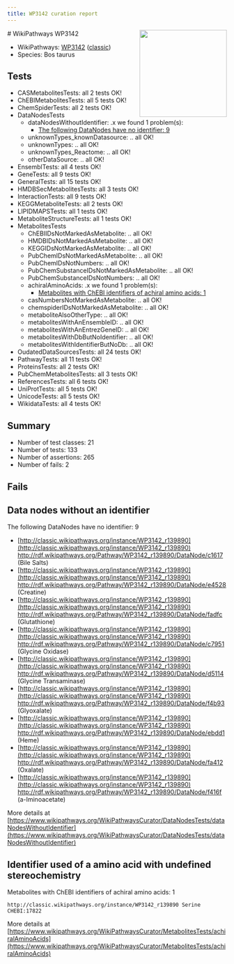 ```yaml
---
title: WP3142 curation report
---
```


<img style="float: right; width: 200px" src="https://upload.wikimedia.org/wikipedia/commons/thumb/8/83/Wplogo_with_text_500.png/640px-Wplogo_with_text_500.png" />
# WikiPathways WP3142

* WikiPathways: [WP3142](https://wikipathways.org/pathways/WP3142) ([classic](https://classic.wikipathways.org/instance/WP3142))
* Species: Bos taurus
## Tests
* CASMetabolitesTests: all 2 tests OK!
* ChEBIMetabolitesTests: all 5 tests OK!
* ChemSpiderTests: all 2 tests OK!
* DataNodesTests
    * dataNodesWithoutIdentifier: .x we found 1 problem(s):
        * [The following DataNodes have no identifier: 9](#d2d32fa8)
    * unknownTypes_knownDatasource: .. all OK!
    * unknownTypes: .. all OK!
    * unknownTypes_Reactome: .. all OK!
    * otherDataSource: .. all OK!
* EnsemblTests: all 4 tests OK!
* GeneTests: all 9 tests OK!
* GeneralTests: all 15 tests OK!
* HMDBSecMetabolitesTests: all 3 tests OK!
* InteractionTests: all 9 tests OK!
* KEGGMetaboliteTests: all 2 tests OK!
* LIPIDMAPSTests: all 1 tests OK!
* MetaboliteStructureTests: all 1 tests OK!
* MetabolitesTests
    * ChEBIIDsNotMarkedAsMetabolite: .. all OK!
    * HMDBIDsNotMarkedAsMetabolite: .. all OK!
    * KEGGIDsNotMarkedAsMetabolite: .. all OK!
    * PubChemIDsNotMarkedAsMetabolite: .. all OK!
    * PubChemIDsNotNumbers: .. all OK!
    * PubChemSubstanceIDsNotMarkedAsMetabolite: .. all OK!
    * PubChemSubstanceIDsNotNumbers: .. all OK!
    * achiralAminoAcids: .x we found 1 problem(s):
        * [Metabolites with ChEBI identifiers of achiral amino acids: 1](#9c17608e)
    * casNumbersNotMarkedAsMetabolite: .. all OK!
    * chemspiderIDsNotMarkedAsMetabolite: .. all OK!
    * metaboliteAlsoOtherType: .. all OK!
    * metabolitesWithAnEnsembleID: .. all OK!
    * metabolitesWithAnEntrezGeneID: .. all OK!
    * metabolitesWithDbButNoIdentifier: .. all OK!
    * metabolitesWithIdentifierButNoDb: .. all OK!
* OudatedDataSourcesTests: all 24 tests OK!
* PathwayTests: all 11 tests OK!
* ProteinsTests: all 2 tests OK!
* PubChemMetabolitesTests: all 3 tests OK!
* ReferencesTests: all 6 tests OK!
* UniProtTests: all 5 tests OK!
* UnicodeTests: all 5 tests OK!
* WikidataTests: all 4 tests OK!


## Summary

* Number of test classes: 21
* Number of tests: 133
* Number of assertions: 265
* Number of fails: 2

## Fails

<a name="d2d32fa8" />

## Data nodes without an identifier

The following DataNodes have no identifier: 9

* [http://classic.wikipathways.org/instance/WP3142_r139890](http://classic.wikipathways.org/instance/WP3142_r139890) http://rdf.wikipathways.org/Pathway/WP3142_r139890/DataNode/c1617 (Bile Salts)
* [http://classic.wikipathways.org/instance/WP3142_r139890](http://classic.wikipathways.org/instance/WP3142_r139890) http://rdf.wikipathways.org/Pathway/WP3142_r139890/DataNode/e4528 (Creatine)
* [http://classic.wikipathways.org/instance/WP3142_r139890](http://classic.wikipathways.org/instance/WP3142_r139890) http://rdf.wikipathways.org/Pathway/WP3142_r139890/DataNode/fadfc (Glutathione)
* [http://classic.wikipathways.org/instance/WP3142_r139890](http://classic.wikipathways.org/instance/WP3142_r139890) http://rdf.wikipathways.org/Pathway/WP3142_r139890/DataNode/c7951 (Glycine Oxidase)
* [http://classic.wikipathways.org/instance/WP3142_r139890](http://classic.wikipathways.org/instance/WP3142_r139890) http://rdf.wikipathways.org/Pathway/WP3142_r139890/DataNode/d5114 (Glycine Transaminase)
* [http://classic.wikipathways.org/instance/WP3142_r139890](http://classic.wikipathways.org/instance/WP3142_r139890) http://rdf.wikipathways.org/Pathway/WP3142_r139890/DataNode/f4b93 (Glyoxalate)
* [http://classic.wikipathways.org/instance/WP3142_r139890](http://classic.wikipathways.org/instance/WP3142_r139890) http://rdf.wikipathways.org/Pathway/WP3142_r139890/DataNode/ebdd1 (Heme)
* [http://classic.wikipathways.org/instance/WP3142_r139890](http://classic.wikipathways.org/instance/WP3142_r139890) http://rdf.wikipathways.org/Pathway/WP3142_r139890/DataNode/fa412 (Oxalate)
* [http://classic.wikipathways.org/instance/WP3142_r139890](http://classic.wikipathways.org/instance/WP3142_r139890) http://rdf.wikipathways.org/Pathway/WP3142_r139890/DataNode/f416f (a-Iminoacetate)


More details at [https://www.wikipathways.org/WikiPathwaysCurator/DataNodesTests/dataNodesWithoutIdentifier](https://www.wikipathways.org/WikiPathwaysCurator/DataNodesTests/dataNodesWithoutIdentifier)

<a name="9c17608e" />

## Identifier used of a amino acid with undefined stereochemistry

Metabolites with ChEBI identifiers of achiral amino acids: 1
```
http://classic.wikipathways.org/instance/WP3142_r139890 Serine CHEBI:17822
```

More details at [https://www.wikipathways.org/WikiPathwaysCurator/MetabolitesTests/achiralAminoAcids](https://www.wikipathways.org/WikiPathwaysCurator/MetabolitesTests/achiralAminoAcids)

